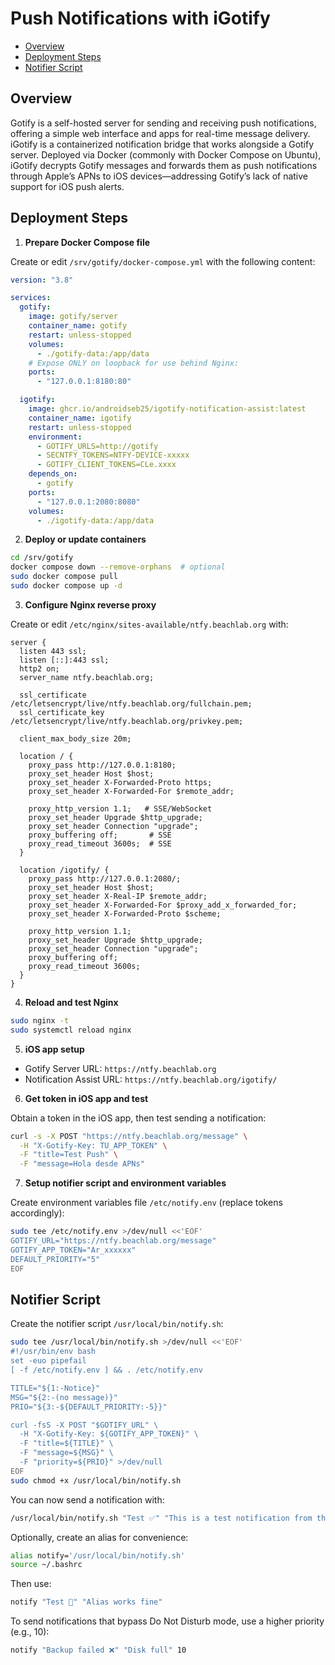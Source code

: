 # Push Notifications with iGotify

- [Overview](#overview)
- [Deployment Steps](#deployment-steps)
- [Notifier Script](#notifier-script)


## Overview

Gotify is a self-hosted server for sending and receiving push notifications, offering a simple web interface and apps for real-time message delivery. iGotify is a containerized notification bridge that works alongside a Gotify server. Deployed via Docker (commonly with Docker Compose on Ubuntu), iGotify decrypts Gotify messages and forwards them as push notifications through Apple’s APNs to iOS devices—addressing Gotify’s lack of native support for iOS push alerts.

## Deployment Steps

1. **Prepare Docker Compose file**

Create or edit `/srv/gotify/docker-compose.yml` with the following content:

```yaml
version: "3.8"

services:
  gotify:
    image: gotify/server
    container_name: gotify
    restart: unless-stopped
    volumes:
      - ./gotify-data:/app/data
    # Expose ONLY on loopback for use behind Nginx:
    ports:
      - "127.0.0.1:8180:80"

  igotify:
    image: ghcr.io/androidseb25/igotify-notification-assist:latest
    container_name: igotify
    restart: unless-stopped
    environment:
      - GOTIFY_URLS=http://gotify
      - SECNTFY_TOKENS=NTFY-DEVICE-xxxxx
      - GOTIFY_CLIENT_TOKENS=CLe.xxxx
    depends_on:
      - gotify
    ports:
      - "127.0.0.1:2080:8080"
    volumes:
      - ./igotify-data:/app/data
```

2. **Deploy or update containers**

```bash
cd /srv/gotify
docker compose down --remove-orphans  # optional
sudo docker compose pull
sudo docker compose up -d
```

3. **Configure Nginx reverse proxy**

Create or edit `/etc/nginx/sites-available/ntfy.beachlab.org` with:

```nginx
server {
  listen 443 ssl;
  listen [::]:443 ssl;
  http2 on;
  server_name ntfy.beachlab.org;

  ssl_certificate     /etc/letsencrypt/live/ntfy.beachlab.org/fullchain.pem;
  ssl_certificate_key /etc/letsencrypt/live/ntfy.beachlab.org/privkey.pem;

  client_max_body_size 20m;

  location / {
    proxy_pass http://127.0.0.1:8180;
    proxy_set_header Host $host;
    proxy_set_header X-Forwarded-Proto https;
    proxy_set_header X-Forwarded-For $remote_addr;

    proxy_http_version 1.1;   # SSE/WebSocket
    proxy_set_header Upgrade $http_upgrade;
    proxy_set_header Connection "upgrade";     
    proxy_buffering off;       # SSE
    proxy_read_timeout 3600s;  # SSE
  }

  location /igotify/ {
    proxy_pass http://127.0.0.1:2080/;
    proxy_set_header Host $host;
    proxy_set_header X-Real-IP $remote_addr;
    proxy_set_header X-Forwarded-For $proxy_add_x_forwarded_for;
    proxy_set_header X-Forwarded-Proto $scheme;

    proxy_http_version 1.1;
    proxy_set_header Upgrade $http_upgrade;
    proxy_set_header Connection "upgrade";
    proxy_buffering off;
    proxy_read_timeout 3600s;
  }
}
```

4. **Reload and test Nginx**

```bash
sudo nginx -t
sudo systemctl reload nginx
```

5. **iOS app setup**

- Gotify Server URL: `https://ntfy.beachlab.org`
- Notification Assist URL: `https://ntfy.beachlab.org/igotify/`

6. **Get token in iOS app and test**

Obtain a token in the iOS app, then test sending a notification:

```bash
curl -s -X POST "https://ntfy.beachlab.org/message" \
  -H "X-Gotify-Key: TU_APP_TOKEN" \
  -F "title=Test Push" \
  -F "message=Hola desde APNs"
```

7. **Setup notifier script and environment variables**

Create environment variables file `/etc/notify.env` (replace tokens accordingly):

```bash
sudo tee /etc/notify.env >/dev/null <<'EOF'
GOTIFY_URL="https://ntfy.beachlab.org/message"
GOTIFY_APP_TOKEN="Ar_xxxxxx"
DEFAULT_PRIORITY="5"
EOF
```

## Notifier Script

Create the notifier script `/usr/local/bin/notify.sh`:

```bash
sudo tee /usr/local/bin/notify.sh >/dev/null <<'EOF'
#!/usr/bin/env bash
set -euo pipefail
[ -f /etc/notify.env ] && . /etc/notify.env

TITLE="${1:-Notice}"
MSG="${2:-(no message)}"
PRIO="${3:-${DEFAULT_PRIORITY:-5}}"

curl -fsS -X POST "$GOTIFY_URL" \
  -H "X-Gotify-Key: ${GOTIFY_APP_TOKEN}" \
  -F "title=${TITLE}" \
  -F "message=${MSG}" \
  -F "priority=${PRIO}" >/dev/null
EOF
sudo chmod +x /usr/local/bin/notify.sh
```

You can now send a notification with:

```bash
/usr/local/bin/notify.sh "Test ✅" "This is a test notification from the server"
```

Optionally, create an alias for convenience:

```bash
alias notify='/usr/local/bin/notify.sh'
source ~/.bashrc
```

Then use:

```bash
notify "Test 🚀" "Alias works fine"
```

To send notifications that bypass Do Not Disturb mode, use a higher priority (e.g., 10):

```bash
notify "Backup failed ❌" "Disk full" 10
```
